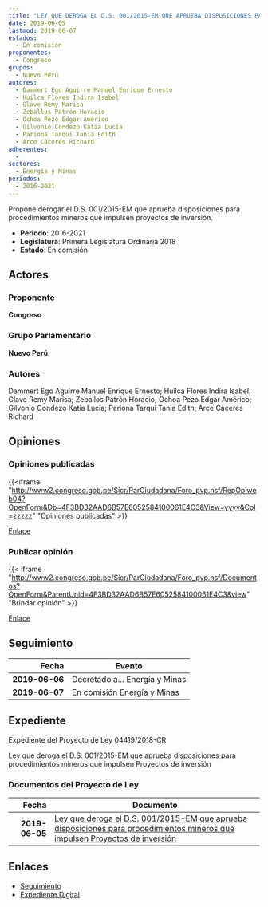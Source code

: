 ```yaml
---
title: "LEY QUE DEROGA EL D.S. 001/2015-EM QUE APRUEBA DISPOSICIONES PARA PROCEDIMIENTOS MINEROS QUE IMPULSEN PROYECTOS DE INVERSIÓN"
date: 2019-06-05
lastmod: 2019-06-07
estados: 
  - En comisión
proponentes: 
  - Congreso
grupos: 
  - Nuevo Perú
autores: 
  - Dammert Ego Aguirre Manuel Enrique Ernesto
  - Huilca Flores Indira Isabel
  - Glave Remy Marisa
  - Zeballos Patrón Horacio
  - Ochoa Pezo Édgar Américo
  - Gilvonio Condezo Katia Lucía
  - Pariona Tarqui Tania Edith
  - Arce Cáceres Richard
adherentes: 
  - 
sectores: 
  - Energía y Minas
periodos: 
  - 2016-2021
---
```


Propone derogar el D.S. 001/2015-EM que aprueba disposiciones para procedimientos mineros que impulsen proyectos de inversión.

- **Periodo**: 2016-2021
- **Legislatura**: Primera Legislatura Ordinaria 2018
- **Estado**: En comisión

## Actores

### Proponente

**Congreso**

### Grupo Parlamentario

**Nuevo Perú**

### Autores

Dammert Ego Aguirre Manuel Enrique Ernesto; Huilca Flores Indira Isabel; Glave Remy Marisa; Zeballos Patrón Horacio; Ochoa Pezo Édgar Américo; Gilvonio Condezo Katia Lucía; Pariona Tarqui Tania Edith; Arce Cáceres Richard


## Opiniones

### Opiniones publicadas

{{<iframe "http://www2.congreso.gob.pe/Sicr/ParCiudadana/Foro_pvp.nsf/RepOpiweb04?OpenForm&Db=4F3BD32AAD6B57E6052584100061E4C3&View=yyyy&Col=zzzzz" "Opiniones publicadas" >}}

[Enlace](http://www2.congreso.gob.pe/Sicr/ParCiudadana/Foro_pvp.nsf/RepOpiweb04?OpenForm&Db=4F3BD32AAD6B57E6052584100061E4C3&View=yyyy&Col=zzzzz)
### Publicar opinión

{{< iframe "http://www2.congreso.gob.pe/Sicr/ParCiudadana/Foro_pvp.nsf/Documentos?OpenForm&ParentUnid=4F3BD32AAD6B57E6052584100061E4C3&view" "Brindar opinión" >}}

[Enlace](http://www2.congreso.gob.pe/Sicr/ParCiudadana/Foro_pvp.nsf/Documentos?OpenForm&ParentUnid=4F3BD32AAD6B57E6052584100061E4C3&view)

## Seguimiento

| Fecha | Evento |
|------:|--------|
| **2019-06-06** | Decretado a... Energía y Minas|
| **2019-06-07** | En comisión Energía y Minas|


## Expediente

Expediente del Proyecto de Ley 04419/2018-CR

Ley que deroga el D.S. 001/2015-EM que aprueba disposiciones para procedimientos mineros que impulsen Proyectos de inversión


### Documentos del Proyecto de Ley

| Fecha | Documento |
|------:|--------|
| **2019-06-05** | [Ley que deroga el D.S. 001/2015-EM que aprueba disposiciones para procedimientos mineros que impulsen Proyectos de inversión](http://www.leyes.congreso.gob.pe/Documentos/2016_2021/Proyectos_de_Ley_y_de_Resoluciones_Legislativas/PL0441920190605.pdf) |

## Enlaces 

- [Seguimiento](http://www2.congreso.gob.pehttp://www2.congreso.gob.pe/Sicr/TraDocEstProc/CLProLey2016.nsf/f7fff46988ca05b1052578e100829cc7/4886c671b68ca533052584100081cadb?OpenDocument)
- [Expediente Digital](http://www2.congreso.gob.pehttp://www2.congreso.gob.pe/Sicr/TraDocEstProc/CLProLey2016.nsf/f7fff46988ca05b1052578e100829cc7/4886c671b68ca533052584100081cadb?OpenDocument&Click=05257FB7005EB655.eb71d0cf91d8294e05256cdf006b5706/$Body/0.1C6C)
